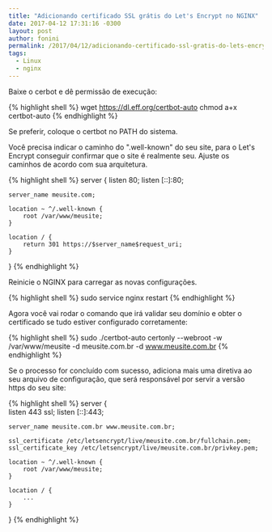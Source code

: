 ```yaml
---
title: "Adicionando certificado SSL grátis do Let's Encrypt no NGINX"
date: 2017-04-12 17:31:16 -0300
layout: post
author: fonini
permalink: /2017/04/12/adicionando-certificado-ssl-gratis-do-lets-encrypt-no-nginx/
tags: 
  - Linux
  - nginx
---
```


Baixe o cerbot e dê permissão de execução:

{% highlight shell %}
wget https://dl.eff.org/certbot-auto
chmod a+x certbot-auto
{% endhighlight %}

Se preferir, coloque o certbot no PATH do sistema.

Você precisa indicar o caminho do ".well-known" do seu site, para o Let's Encrypt conseguir confirmar que o site é realmente seu.
Ajuste os caminhos de acordo com sua arquitetura.

{% highlight shell %}
server {
	listen 80;
	listen [::]:80;

	server_name meusite.com;

	location ~ ^/.well-known {
		root /var/www/meusite;
	}

	location / {
		return 301 https://$server_name$request_uri;
	}
}
{% endhighlight %}

Reinicie o NGINX para carregar as novas configurações.

{% highlight shell %}
sudo service nginx restart
{% endhighlight %}


Agora você vai rodar o comando que irá validar seu domínio e obter o certificado se tudo estiver configurado corretamente:

{% highlight shell %}
sudo ./certbot-auto certonly --webroot -w /var/www/meusite -d meusite.com.br -d www.meusite.com.br
{% endhighlight %}

Se o processo for concluído com sucesso, adiciona mais uma diretiva ao seu arquivo de configuração,
que será responsável por servir a versão https do seu site:

{% highlight shell %}
server {  
	listen 443 ssl;
	listen [::]:443;

	server_name meusite.com.br www.meusite.com.br;

	ssl_certificate /etc/letsencrypt/live/meusite.com.br/fullchain.pem;
	ssl_certificate_key /etc/letsencrypt/live/meusite.com.br/privkey.pem;

	location ~ ^/.well-known {
		root /var/www/meusite;
	}

	location / {
		...
	}
}
{% endhighlight %}